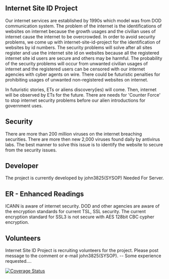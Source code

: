 

## Internet Site ID Project ##
Our internet services are established by 1990s which model was from DOD communication system. The problem of the internet is the identifications of websites on internet because the growth usages and the civilian uses of internet cause the internet to be overcrowded. In order to avoid security problems, we come up with internet-site-id-project for the identification of websites by id numbers. The security problems will solve after all sites register and use the internet site id on websites because all the registered internet site id users are secure and others may be harmful. The probability of the security problems will occur from unwanted civilian usages of internet and the registered users can be censored with our internet agencies with cyber agents on wire.
There could be futuristic penalties for prohibiting usages of unwanted non-registered websites on internet.

In futuristic stories, ETs or aliens discovery(ies) will come. Then, internet will be observed by ETs for the future. There are needs for 'Counter Force' to stop internet security problems before our alien introductions for government uses.

## Security ##
There are more than 200 million viruses on the internet breaching securities.
There are more then new 2,000 viruses found daily by antivirus labs.
The best manner to solve this issue is to identify the website to secure from the security issues.


## Developer ##
The project is currently developed by john3825(SYSOP)
Needed For Server.

## ER - Enhanced Readings ##
ICANN is aware of internet security. DOD and other agencies are aware of the encryption standards for current TSL, SSL security. The current encryption standard for SSL3 is not secure with AES 128bit CBC cypher encryption.

## Volunteers ##
Internet Site ID Project is recruiting volunteers for the project. Please post message to the comment or e-mail john3825(SYSOP). -- Some experience requested....

[![Coverage Status](https://coveralls.io/repos/github/john3825/Application-ID-Project/badge.svg?branch=master)](https://coveralls.io/github/john3825/Application-ID-Project?branch=master)
